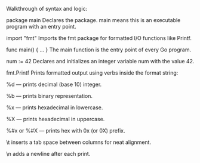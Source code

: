 Walkthrough of syntax and logic:

package main
Declares the package. main means this is an executable program with an entry point.

import "fmt"
Imports the fmt package for formatted I/O functions like Printf.

func main() { ... }
The main function is the entry point of every Go program.

num := 42
Declares and initializes an integer variable num with the value 42.

fmt.Printf
Prints formatted output using verbs inside the format string:

%d — prints decimal (base 10) integer.

%b — prints binary representation.

%x — prints hexadecimal in lowercase.

%X — prints hexadecimal in uppercase.

%#x or %#X — prints hex with 0x (or 0X) prefix.

\t inserts a tab space between columns for neat alignment.

\n adds a newline after each print. 